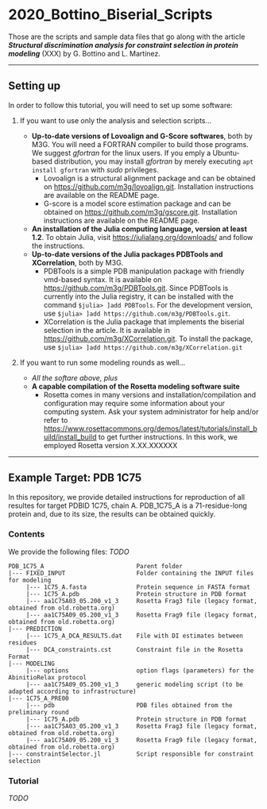 # 2020_Bottino_Biserial_Scripts

Those are the scripts and sample data files that go along with the article _**Structural discrimination analysis for constraint selection in protein modeling**_ (XXX) by G. Bottino and L. Martínez.

___
## Setting up

In order to follow this tutorial, you will need to set up some software:

1. If you want to use only the analysis and selection scripts...

   - **Up-to-date versions of Lovoalign and G-Score softwares**, both by M3G. You will need a FORTRAN compiler to build those programs. We suggest _gfortran_ for the linux users. If you emply a Ubuntu-based distribution, you may install _gfortran_ by merely executing `apt install gfortran` with _sudo_ privileges.
     - Lovoalign is a structural alignment package and can be obtained on https://github.com/m3g/lovoalign.git. Installation instructions are available on the README page.
     - G-score is a model score estimation package and can be obtained on https://github.com/m3g/gscore.git. Installation instructions are available on the README page.
   - **An installation of the Julia computing language, version at least 1.2**. To obtain Julia, visit https://julialang.org/downloads/ and follow the instructions.
   - **Up-to-date versions of the Julia packages PDBTools and XCorrelation**, both by M3G.
     - PDBTools is a simple PDB manipulation package with friendly vmd-based syntax. It is available on https://github.com/m3g/PDBTools.git. Since PDBTools is currently into the Julia registry, it can be installed with the command `$julia> ]add PDBTools`. For the development version, use `$julia> ]add https://github.com/m3g/PDBTools.git`.
     - XCorrelation is the Julia package that implements the biserial selection in the article. It is available in https://github.com/m3g/XCorrelation.git. To install the package, use `$julia> ]add https://github.com/m3g/XCorrelation.git`

2. If you want to run some modeling rounds as well...

   - _All the softare above, plus_
   - **A capable compilation of the Rosetta modeling software suite**
     - Rosetta comes in many versions and installation/compilation and configuration may require some information about your computing system. Ask your system administrator for help and/or refer to https://www.rosettacommons.org/demos/latest/tutorials/install_build/install_build to get further instructions. In this work, we employed Rosetta version X.XX.XXXXXX

___
## Example Target: PDB 1C75

In this repository, we provide detailed instructions for reproduction of all resultes for target PDBID 1C75, chain A. PDB_1C75_A is a 71-residue-long protein and, due to its size, the results can be obtained quickly.

### Contents

We provide the following files: _TODO_

```
PDB_1C75_A                          Parent folder
|--- FIXED_INPUT                    Folder containing the INPUT files for modeling
     |--- 1C75_A.fasta              Protein sequence in FASTA format
     |--- 1C75_A.pdb                Protein structure in PDB format
     |--- aa1C75A03_05.200_v1_3     Rosetta Frag3 file (legacy format, obtained from old.robetta.org)
     |--- aa1C75A09_05.200_v1_3     Rosetta Frag9 file (legacy format, obtained from old.robetta.org)
|--- PREDICTION
     |--- 1C75_A_DCA_RESULTS.dat    File with DI estimates between residues
     |--- DCA_constraints.cst       Constraint file in the Rosetta Format
|--- MODELING
     |--- options                   option flags (parameters) for the AbinitioRelax protocol
     |--- aa1C75A09_05.200_v1_3     generic modeling script (to be adapted according to infrastructure)
|--- 1C75_A_PRE00
     |--- pdb                       PDB files obtained from the preliminary round
     |--- 1C75_A.pdb                Protein structure in PDB format
     |--- aa1C75A03_05.200_v1_3     Rosetta Frag3 file (legacy format, obtained from old.robetta.org)
     |--- aa1C75A09_05.200_v1_3     Rosetta Frag9 file (legacy format, obtained from old.robetta.org)
|--- constraintSelector.jl          Script responsible for constraint selection
```

### Tutorial

_TODO_
